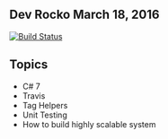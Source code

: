 ## Dev Rocko March 18, 2016

[![Build Status](https://travis-ci.org/wk-j/dev-rock.svg?branch=master)](https://travis-ci.org/wk-j/dev-rock)

## Topics

- C# 7
- Travis
- Tag Helpers
- Unit Testing
- How to build highly scalable system